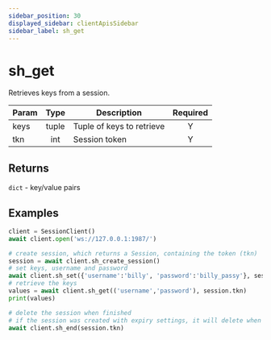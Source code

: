 ```yaml
---
sidebar_position: 30
displayed_sidebar: clientApisSidebar
sidebar_label: sh_get
---
```


# sh_get
Retrieves keys from a session.

|Param|Type|Description|Required|
|--|:-:|--|:-:|
|keys|tuple|Tuple of keys to retrieve|Y|
|tkn|int|Session token|Y|


## Returns
`dict` - key/value pairs


## Examples

```py
client = SessionClient()
await client.open('ws://127.0.0.1:1987/')

# create session, which returns a Session, containing the token (tkn)
session = await client.sh_create_session()
# set keys, username and password
await client.sh_set({'username':'billy', 'password':'billy_passy'}, session.tkn)
# retrieve the keys
values = await client.sh_get(('username','password'), session.tkn)
print(values)

# delete the session when finished
# if the session was created with expiry settings, it will delete when it expires
await client.sh_end(session.tkn)
```